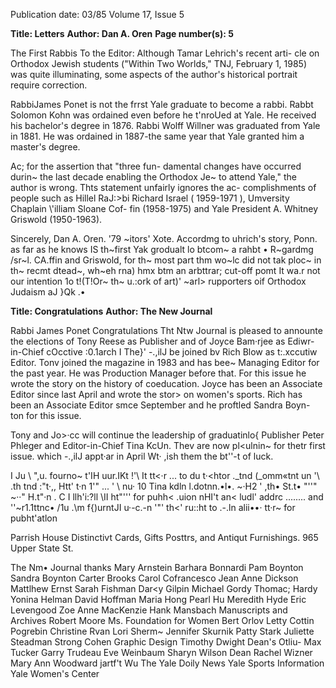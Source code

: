 Publication date: 03/85
Volume 17, Issue 5

**Title: Letters**
**Author: Dan A. Oren**
**Page number(s): 5**

The First Rabbis 
To the Editor: 
Although Tamar Lehrich's recent arti-
cle 
on Orthodox Jewish students 
("Within Two Worlds," TNJ, February 
1, 1985) was quite illuminating, some 
aspects of the author's historical portrait 
require correction. 

RabbiJames Ponet is not the frrst Yale 
graduate to become a rabbi. Rabbt 
Solomon Kohn was ordained even before 
he t'nroUed at Yale. He received his 
bachelor's degree in 1876. Rabbi Wolff 
Willner was graduated from Yale in 
1881. He was ordained in 1887-the 
same year that Yale granted him a 
master's degree. 

Ac; for the assertion that "three fun-
damental changes have occurred durin~ 
the last decade enabling the Orthodox 
Je~ to attend Yale," the author is wrong. 
Thts statement unfairly ignores the ac-
complishments of people such as Hillel 
RaJ:>bi 
Richard 
Israel 
( 1959-1971 ), 
Umversity Chaplain \\'illiam Sloane Cof-
fin (1958-1975) and Yale President A. 
Whitney Griswold (1950-1963). 

Sincerely, 
Dan A. Oren. '79 
~itors' Xote. Accordmg to uhrich's story, 
Ponn. 
as far as he knows IS th~first Yak 
grodualt lo btcom~ a rahbt • R~gardmg /sr~l. 
CA.ffin and Griswold, for th~ most part thm 
wo~lc did not tak ploc~ in th~ recmt dtead~, 
wh~eh rna) hmx btm an arbttrar; cut-off pomt 
It wa.r not our intention 1o t!(T!Or~ th~ u.:ork of 
art)' ~arl> rupporters oif Orthodox Judaism aJ 
}Qk .• 


**Title: Congratulations**
**Author: The New Journal**

Rabbi James Ponet 
Congratulations 
Tht Ntw Journal is pleased to announte 
the elections of Tony Reese as Publisher 
and of Joyce Bam·rjee as Ediwr-in-Chief 
cOcctive :0.1arch I The}' -.,ilJ be joined bv 
Rich Blow as t:.xccutiw Editor. Tonv 
joined the magazine in 1983 and has bee~ 
Managing Editor for the past year. He 
was Production Manager before that. 
For this issue he wrote the story on the 
history of coeducation. Joyce has been an 
Associate Editor since last April and 
wrote the stor> on women's sports. Rich 
has been an Associate Editor smce 
September and he proftled Sandra Boyn-
ton for this issue. 

Tony and Jo>·cc will continue the 
leadership of graduatinlo{ Publisher Peter 
Phleger and Editor-in-Chief Tina KcUn. 
Thev are now pl<ulnin~ for thetr first 
issue. which -.,ilJ appt·ar in April Wt· 
\,ish them the bt''-t of luck. 

I Ju \ ",u. fourno~ t'IH uur.IKt !'\ It tt<·r ... to du t·<htor 
._tnd (_omm«tnt un '\ .th tnd :"t·,, Htt' t·n 1'" ... ' 
\\ nu· 10 Tina kdln l.dotnn.•l•. ~·H2 ' ,th• St.t• 
"''" 
~··" H.t"·n . C I llh'i:?ll 
\II ht"''' for 
puhh< .uion nHI't an< ludl' addrc ........ and ''~r1.1ttnc• 
/1u .\m f{)urntJI u·-c.-n '"' th<' ru::ht to .-.ln alii••· 
tt·r~ for pubht'atlon 

Parrish House 
Distinctivt Cards, Gifts 
Posttrs, and Antiqut 
Furnishings. 
965 Upper State St. 

The Nm• Journal thanks 
Mary Arnstein 
Barhara Bonnardi 
Pam Boynton 
Sandra Boynton 
Carter Brooks 
Carol Cofrancesco 
Jean Anne Dickson 
Mattlhew Ernst 
Sarah Fishman 
Dar<y Gilpin 
Michael Gordy 
Thomac; Hardy 
Yonina Helman 
David Hoffman 
Maria Hong 
Pearl Hu 
Meredith Hyde 
Eric Levengood 
Zoe Anne MacKenzie 
Hank Mansbach 
Manuscripts and Archives 
Robert Moore 
Ms. Foundation for Women 
Bert Orlov 
Letty Cottin Pogrebin 
Christine Rvan 
Lori Sherm~ 
Jennifer Skurnik 
Patty Stark 
Juliette Steadman 
Strong Cohen Graphic Design 
Timothy Dwight Dean's Otliu-
Max Tucker 
Garry Trudeau 
Eve Weinbaum 
Sharyn Wilson 
Dean Rachel Wizner 
Mary Ann Woodward 
jartf't Wu 
The Yale Doily News 
Yale Sports Information 
Yale Women's Center